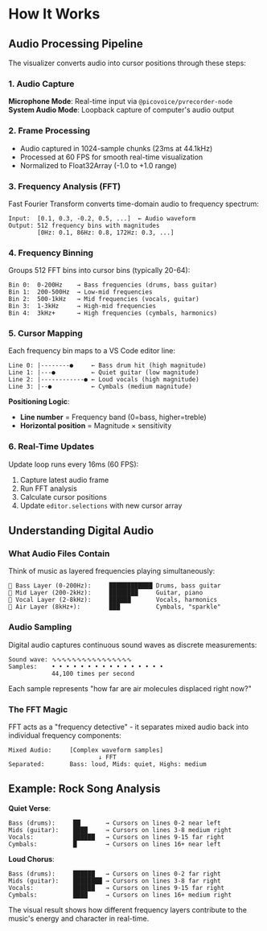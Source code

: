 # How It Works

## Audio Processing Pipeline

The visualizer converts audio into cursor positions through these steps:

### 1. Audio Capture
**Microphone Mode**: Real-time input via `@picovoice/pvrecorder-node`  
**System Audio Mode**: Loopback capture of computer's audio output

### 2. Frame Processing
- Audio captured in 1024-sample chunks (23ms at 44.1kHz)
- Processed at 60 FPS for smooth real-time visualization
- Normalized to Float32Array (-1.0 to +1.0 range)

### 3. Frequency Analysis (FFT)
Fast Fourier Transform converts time-domain audio to frequency spectrum:

```
Input:  [0.1, 0.3, -0.2, 0.5, ...]  ← Audio waveform
Output: 512 frequency bins with magnitudes
        [0Hz: 0.1, 86Hz: 0.8, 172Hz: 0.3, ...]
```

### 4. Frequency Binning
Groups 512 FFT bins into cursor bins (typically 20-64):

```
Bin 0:  0-200Hz    → Bass frequencies (drums, bass guitar)
Bin 1:  200-500Hz  → Low-mid frequencies  
Bin 2:  500-1kHz   → Mid frequencies (vocals, guitar)
Bin 3:  1-3kHz     → High-mid frequencies
Bin 4:  3kHz+      → High frequencies (cymbals, harmonics)
```

### 5. Cursor Mapping
Each frequency bin maps to a VS Code editor line:

```
Line 0: |--------●     ← Bass drum hit (high magnitude)
Line 1: |---●          ← Quiet guitar (low magnitude)  
Line 2: |------------● ← Loud vocals (high magnitude)
Line 3: |--●           ← Cymbals (medium magnitude)
```

**Positioning Logic**:
- **Line number** = Frequency band (0=bass, higher=treble)
- **Horizontal position** = Magnitude × sensitivity

### 6. Real-Time Updates
Update loop runs every 16ms (60 FPS):
1. Capture latest audio frame
2. Run FFT analysis 
3. Calculate cursor positions
4. Update `editor.selections` with new cursor array

## Understanding Digital Audio

### What Audio Files Contain
Think of music as layered frequencies playing simultaneously:

```
🥁 Bass Layer (0-200Hz):     ████████████ Drums, bass guitar
🎸 Mid Layer (200-2kHz):     ████████     Guitar, piano  
🎤 Vocal Layer (2-8kHz):     ██████       Vocals, harmonics
🔔 Air Layer (8kHz+):        ███          Cymbals, "sparkle"
```

### Audio Sampling
Digital audio captures continuous sound waves as discrete measurements:

```
Sound wave: ∿∿∿∿∿∿∿∿∿∿∿∿∿∿∿∿
Samples:    • • • • • • • • • • • • • • • •
            44,100 times per second
```

Each sample represents "how far are air molecules displaced right now?"

### The FFT Magic
FFT acts as a "frequency detective" - it separates mixed audio back into individual frequency components:

```
Mixed Audio:     [Complex waveform samples]
                         ↓ FFT
Separated:       Bass: loud, Mids: quiet, Highs: medium
```

## Example: Rock Song Analysis

**Quiet Verse**:
```
Bass (drums):     ██       → Cursors on lines 0-2 near left
Mids (guitar):    ████     → Cursors on lines 3-8 medium right  
Vocals:           ██████   → Cursors on lines 9-15 far right
Cymbals:          █        → Cursors on lines 16+ near left
```

**Loud Chorus**:
```
Bass (drums):     ██████   → Cursors on lines 0-2 far right
Mids (guitar):    ████████ → Cursors on lines 3-8 far right
Vocals:           ██████   → Cursors on lines 9-15 far right  
Cymbals:          ████     → Cursors on lines 16+ medium right
```

The visual result shows how different frequency layers contribute to the music's energy and character in real-time.